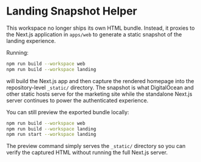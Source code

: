 # Landing Snapshot Helper

This workspace no longer ships its own HTML bundle. Instead, it proxies to the
Next.js application in `apps/web` to generate a static snapshot of the landing
experience.

Running:

```bash
npm run build --workspace web
npm run build --workspace landing
```

will build the Next.js app and then capture the rendered homepage into the
repository-level `_static/` directory. The snapshot is what DigitalOcean and
other static hosts serve for the marketing site while the standalone Next.js
server continues to power the authenticated experience.

You can still preview the exported bundle locally:

```bash
npm run build --workspace web
npm run build --workspace landing
npm run start --workspace landing
```

The preview command simply serves the `_static/` directory so you can verify the
captured HTML without running the full Next.js server.
